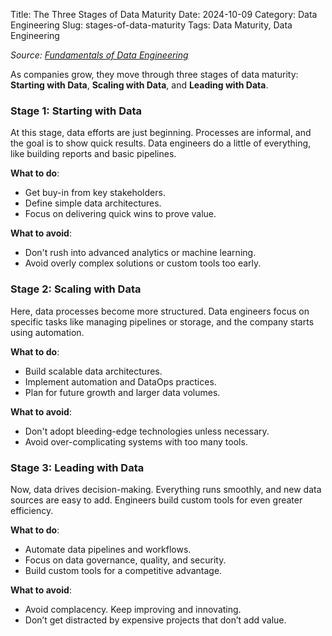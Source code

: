 Title: The Three Stages of Data Maturity
Date: 2024-10-09
Category: Data Engineering
Slug: stages-of-data-maturity
Tags: Data Maturity, Data Engineering

*Source: [Fundamentals of Data Engineering](https://www.oreilly.com/library/view/fundamentals-of-data/9781098108298/)*

As companies grow, they move through three stages of data maturity: **Starting with Data**, **Scaling with Data**, and **Leading with Data**.

### Stage 1: Starting with Data
At this stage, data efforts are just beginning. Processes are informal, and the goal is to show quick results. Data engineers do a little of everything, like building reports and basic pipelines.

**What to do**:

- Get buy-in from key stakeholders.
- Define simple data architectures.
- Focus on delivering quick wins to prove value.

**What to avoid**:

- Don't rush into advanced analytics or machine learning.
- Avoid overly complex solutions or custom tools too early.

### Stage 2: Scaling with Data
Here, data processes become more structured. Data engineers focus on specific tasks like managing pipelines or storage, and the company starts using automation.

**What to do**:

- Build scalable data architectures.
- Implement automation and DataOps practices.
- Plan for future growth and larger data volumes.

**What to avoid**:

- Don't adopt bleeding-edge technologies unless necessary.
- Avoid over-complicating systems with too many tools.

### Stage 3: Leading with Data
Now, data drives decision-making. Everything runs smoothly, and new data sources are easy to add. Engineers build custom tools for even greater efficiency.

**What to do**:

- Automate data pipelines and workflows.
- Focus on data governance, quality, and security.
- Build custom tools for a competitive advantage.

**What to avoid**:

- Avoid complacency. Keep improving and innovating.
- Don’t get distracted by expensive projects that don’t add value.
